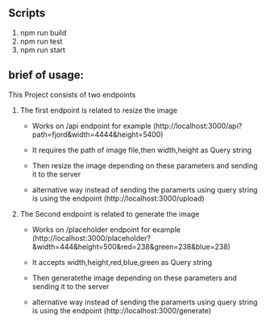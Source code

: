 ## Scripts

1. npm run build
2. npm run test
3. npm run start

## brief of usage:

This Project consists of two endpoints

1. The first endpoint is related to resize the image

   - Works on /api endpoint for example (http://localhost:3000/api?path=fjord&width=4444&height=5400)

   - It requires the path of image file,then width,height as Query string

   - Then resize the image depending on these parameters and sending it to the server

   - alternative way instead of sending the paramerts using query string is using the endpoint (http://localhost:3000/upload)

2. The Second endpoint is related to generate the image

   - Works on /placeholder endpoint for example (http://localhost:3000/placeholder?&width=444&height=500&red=238&green=238&blue=238)

   - It accepts width,height,red,blue,green as Query string

   - Then generatethe image depending on these parameters and sending it to the server

   - alternative way instead of sending the paramerts using query string is using the endpoint (http://localhost:3000/generate)
